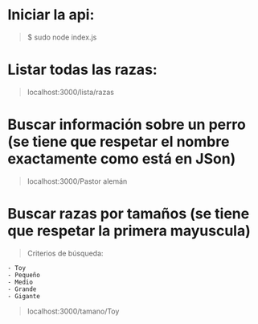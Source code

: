# Iniciar la api:
> $ sudo node index.js
>
#  Listar todas las razas:
> localhost:3000/lista/razas
>
# Buscar información sobre un perro (se tiene que respetar el nombre exactamente como está en JSon)
> localhost:3000/Pastor alemán
>
# Buscar razas por tamaños (se tiene que respetar la primera mayuscula)
> Criterios de búsqueda:
>
    - Toy
    - Pequeño
    - Medio
    - Grande
    - Gigante
> localhost:3000/tamano/Toy
